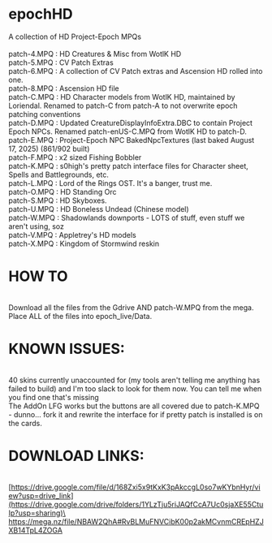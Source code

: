 # epochHD
A collection of HD Project-Epoch MPQs\
\
patch-4.MPQ : HD Creatures & Misc from WotlK HD\
patch-5.MPQ : CV Patch Extras\
patch-6.MPQ : A collection of CV Patch extras and Ascension HD rolled into one.\
patch-8.MPQ : Ascension HD file\
patch-C.MPQ : HD Character models from WotlK HD, maintained by Loriendal. Renamed to patch-C from patch-A to not overwrite epoch patching conventions\
patch-D.MPQ : Updated CreatureDisplayInfoExtra.DBC to contain Project Epoch NPCs. Renamed patch-enUS-C.MPQ from WotlK HD to patch-D.\
patch-E.MPQ : Project-Epoch NPC BakedNpcTextures (last baked August 17, 2025) (861/902 built)\
patch-F.MPQ : x2 sized Fishing Bobbler\
patch-K.MPQ : s0high's pretty patch interface files for Character sheet, Spells and Battlegrounds, etc.\
patch-L.MPQ : Lord of the Rings OST. It's a banger, trust me.\
patch-O.MPQ : HD Standing Orc\
patch-S.MPQ : HD Skyboxes.\
patch-U.MPQ : HD Boneless Undead (Chinese model)\
patch-W.MPQ : Shadowlands downports  - LOTS of stuff, even stuff we aren't using, soz\
patch-V.MPQ : Appletrey's HD models\
patch-X.MPQ : Kingdom of Stormwind reskin

# HOW TO
\
Download all the files from the Gdrive AND patch-W.MPQ from the mega. Place ALL of the files into epoch_live/Data.

# KNOWN ISSUES:
\
40 skins currently unaccounted for (my tools aren't telling me anything has failed to build) and I'm too slack to look for them now. You can tell me when you find one that's missing\
The AddOn LFG works but the buttons are all covered due to patch-K.MPQ - dunno... fork it and rewrite the interface for if pretty patch is installed is on the cards.

# DOWNLOAD LINKS:
\
[https://drive.google.com/file/d/168Zxi5x9tKxK3pAkccgL0so7wKYbnHyr/view?usp=drive_link](https://drive.google.com/drive/folders/1YLzTju5riJAQfCcA7Uc0sjaXE55CtuIp?usp=sharing)\
https://mega.nz/file/NBAW2QhA#RvBLMuFNVCibK00p2akMCvnmCREpHZJXB14TpL4ZOGA
